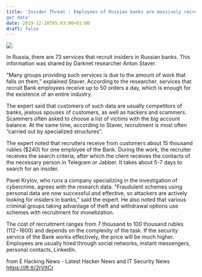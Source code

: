```yaml
---
title: 'Insider Threat : Employees of Russian banks are massively recruited to
get data'
date: 2019-12-20T05:03:00+01:00
draft: false
---
```


[![](https://1.bp.blogspot.com/-UF4cffE2A8c/Xfw9x91YUmI/AAAAAAAABWQ/SJsNhjhzc2YralUJK1VoF8gTfXSWeXIjACLcBGAsYHQ/s640/insider%2Bthreat.jpg)](https://1.bp.blogspot.com/-UF4cffE2A8c/Xfw9x91YUmI/AAAAAAAABWQ/SJsNhjhzc2YralUJK1VoF8gTfXSWeXIjACLcBGAsYHQ/s1600/insider%2Bthreat.jpg)

  
In Russia, there are 73 services that recruit insiders in Russian banks. This information was shared by Darknet researcher Anton Staver.  
  
"Many groups providing such services is due to the amount of work that falls on them," explained Staver. According to the researcher, services that recruit Bank employees receive up to 50 orders a day, which is enough for the existence of an entire industry.  
  
The expert said that customers of such data are usually competitors of banks, jealous spouses of customers, as well as hackers and scammers. Scammers often asked to choose a list of victims with the big account balance. At the same time, according to Staver, recruitment is most often “carried out by specialized structures”.  
  
The expert noted that recruiters receive from customers about 15 thousand rubles ($240) for one employee of the Bank. During the work, the recruiter receives the search criteria, after which the client receives the contacts of the necessary person in Telegram or Jabber. It takes about 5-7 days to search for an insider.  
  
Pavel Krylov, who runs a company specializing in the investigation of cybercrime, agrees with the research data. "Fraudulent schemes using personal data are now successful and effective, so attackers are actively looking for insiders in banks," said the expert. He also noted that various criminal groups taking advantage of theft and withdrawal options use schemes with recruitment for monetization.  
  
The cost of recruitment ranges from 7 thousand to 100 thousand rubles ($112-$1600) and depends on the complexity of the task. If the security service of the Bank works effectively, the price will be much higher. Employees are usually hired through social networks, instant messengers, personal contacts, LinkedIn.

  
  
from E Hacking News - Latest Hacker News and IT Security News https://ift.tt/2rVltCr